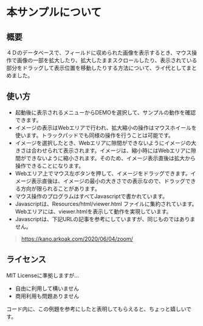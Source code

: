 # 本サンプルについて

## 概要

４Ｄのデータベースで、フィールドに収められた画像を表示するとき、マウス操作で画像の一部を拡大したり、拡大したままスクロールしたり、表示されている部分をドラッグして表示位置を移動したりする方法について、ライ代としてまとめました。

## 使い方

+ 起動後に表示されるメニューからDEMOを選択して、サンプルの動作を確認できます。
+ イメージの表示はWebエリアで行われ、拡大縮小の操作はマウスホイールを使います。トラックパッドでも同様の操作を行うことは可能です。
+ イメージを選択したとき、Webエリアに隙間ができないようにイメージの大きさは合わせられて表示されます。イメージは、縮小時にはWebエリアに隙間ができないように縮小されます。そのため、イメージ表示直後は拡大から操作できることになります。
+  Webエリア上でマウス左ボタンを押して、イメージをドラッグできます。イメージ表示直後は、イメージの最小の大きさでの表示なので、ドラッグできる方向が限られることがあります。
+ マウス操作のプログラムはすべてJavascriptで書かれています。
+ Javascriptは、Resources/html/viewer.html ファイルに集約されています。Webエリアには、viewer.htmlを表示して動作を実現しています。
+  Javascriptは、下記URLの記事を参考にしていますが、同じものではありません。
> https://kano.arkoak.com/2020/06/04/zoom/

## ライセンス

MIT Licenseに準拠しますが…

+ 自由に利用して構いません
+ 商用利用も問題ありません

コード内に、この例題を参考にしたと表明してもらえると、ちょっと嬉しいです。
